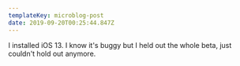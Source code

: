 ```yaml
---
templateKey: microblog-post
date: 2019-09-20T00:25:44.847Z
---
```


I installed iOS 13. I know it's buggy but I held out the whole beta, just couldn't hold out anymore.
